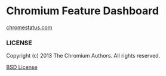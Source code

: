 Chromium Feature Dashboard
==================

[chromestatus.com](http://chromestatus.com)

### LICENSE

Copyright (c) 2013 The Chromium Authors. All rights reserved.

[BSD License](http://src.chromium.org/viewvc/chrome/trunk/src/LICENSE)
